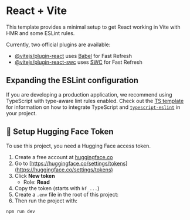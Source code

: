 # React + Vite

This template provides a minimal setup to get React working in Vite with HMR and some ESLint rules.

Currently, two official plugins are available:

- [@vitejs/plugin-react](https://github.com/vitejs/vite-plugin-react/blob/main/packages/plugin-react) uses [Babel](https://babeljs.io/) for Fast Refresh
- [@vitejs/plugin-react-swc](https://github.com/vitejs/vite-plugin-react/blob/main/packages/plugin-react-swc) uses [SWC](https://swc.rs/) for Fast Refresh

## Expanding the ESLint configuration

If you are developing a production application, we recommend using TypeScript with type-aware lint rules enabled. Check out the [TS template](https://github.com/vitejs/vite/tree/main/packages/create-vite/template-react-ts) for information on how to integrate TypeScript and [`typescript-eslint`](https://typescript-eslint.io) in your project.

## 🔐 Setup Hugging Face Token

To use this project, you need a Hugging Face access token.

1. Create a free account at [huggingface.co](https://huggingface.co/join)
2. Go to [https://huggingface.co/settings/tokens](https://huggingface.co/settings/tokens)
3. Click **New token**
   - Role: **Read**
4. Copy the token (starts with `hf_...`)
5. Create a `.env` file in the root of this project:
6. Then run the project with:
```bash
npm run dev

